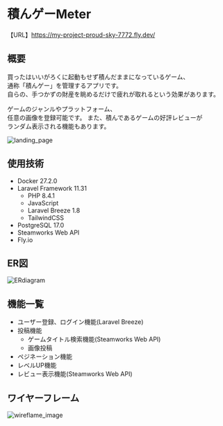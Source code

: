 # 積んゲーMeter
【URL】https://my-project-proud-sky-7772.fly.dev/

## 概要
買ったはいいがろくに起動もせず積んだままになっているゲーム、  
通称「積んゲー」を管理するアプリです。  
自らの、手つかずの財産を眺めるだけで疲れが取れるという効果があります。  

ゲームのジャンルやプラットフォーム、  
任意の画像を登録可能です。 
また、積んであるゲームの好評レビューが  
ランダム表示される機能もあります。

![landing_page](https://github.com/user-attachments/assets/6b88aaac-8f3d-4fd6-aeed-56bcaaf20538)

## 使用技術
* Docker 27.2.0
* Laravel Framework 11.31
    * PHP 8.4.1
    * JavaScript
    * Laravel Breeze 1.8
    * TailwindCSS
* PostgreSQL 17.0
* Steamworks Web API
* Fly.io

## ER図
![ERdiagram](https://github.com/user-attachments/assets/907d73ff-c02f-45e2-9250-e79713f54db5)

## 機能一覧
* ユーザー登録、ログイン機能(Laravel Breeze)
* 投稿機能
    * ゲームタイトル検索機能(Steamworks Web API)
    * 画像投稿
* ペジネーション機能
* レベルUP機能
* レビュー表示機能(Steamworks Web API)

## ワイヤーフレーム
![wireflame_image](https://github.com/user-attachments/assets/323a7740-232f-4803-8d8a-c69839e234c0)